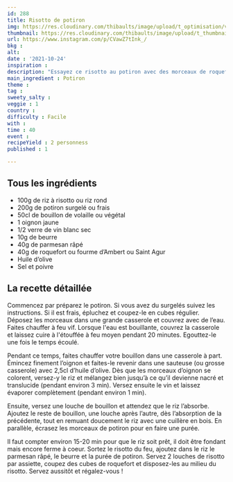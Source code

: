 ```yaml
---
id: 288
title: Risotto de potiron
img: https://res.cloudinary.com/thibaults/image/upload/t_optimisation/v1635360958/Recipes/20211024_risotto_potiron.jpg
thumbnail: https://res.cloudinary.com/thibaults/image/upload/t_thumbnail_josie/v1635360958/Recipes/20211024_risotto_potiron.jpg
url: https://www.instagram.com/p/CVawZ7tInk_/
bkg : 
alt: 
date : '2021-10-24'
inspiration : 
description: "Essayez ce risotto au potiron avec des morceaux de roquefort. Tellement réconfortant !"
main_ingredient : Potiron
theme : 
tag : 
sweety_salty : 
veggie : 1
country : 
difficulty : Facile
with : 
time : 40
event : 
recipeYield : 2 personness
published : 1

---
```


## Tous les ingrédients
 - 100g de riz à risotto ou riz rond
 - 200g de potiron surgelé ou frais
 - 50cl de bouillon de volaille ou végétal
 - 1 oignon jaune
 - 1/2 verre de vin blanc sec
 - 10g de beurre
 - 40g de parmesan râpé
 - 40g de roquefort ou fourme d’Ambert ou Saint Agur
 - Huile d’olive
 - Sel et poivre

## La recette détaillée
Commencez par préparez le potiron. Si vous avez du surgelés suivez les instructions. Si il est frais, épluchez et coupez-le en cubes régulier. Déposez les morceaux dans une grande casserole et couvrez avec de l’eau. Faites chauffer à feu vif. Lorsque l'eau est bouillante, couvrez la casserole et laissez cuire à l'étouffée à feu moyen pendant 20 minutes. Egouttez-le une fois le temps écoulé.

Pendant ce temps, faites chauffer votre bouillon dans une casserole à part. Émincez finement l’oignon et faites-le revenir dans une sauteuse (ou grosse casserole) avec 2,5cl d’huile d’olive. Dès que les morceaux d’oignon se colorent, versez-y le riz et mélangez bien jusqu’à ce qu’il devienne nacré et translucide (pendant environ 3 min). Versez ensuite le vin et laissez évaporer complètement (pendant environ 1 min).

Ensuite, versez une louche de bouillon et attendez que le riz l’absorbe. Ajoutez le reste de bouillon, une louche après l’autre, dès l’absorption de la précédente, tout en remuant doucement le riz avec une cuillère en bois. En parallèle, écrasez les morceaux de potiron pour en faire une purée.

Il faut compter environ 15-20 min pour que le riz soit prêt, il doit être fondant mais encore ferme à coeur. Sortez le risotto du feu, ajoutez dans le riz le parmesan râpé, le beurre et la purée de potiron. Servez 2 louches de risotto par assiette, coupez des cubes de roquefort et disposez-les au milieu du risotto. Servez aussitôt et régalez-vous !
